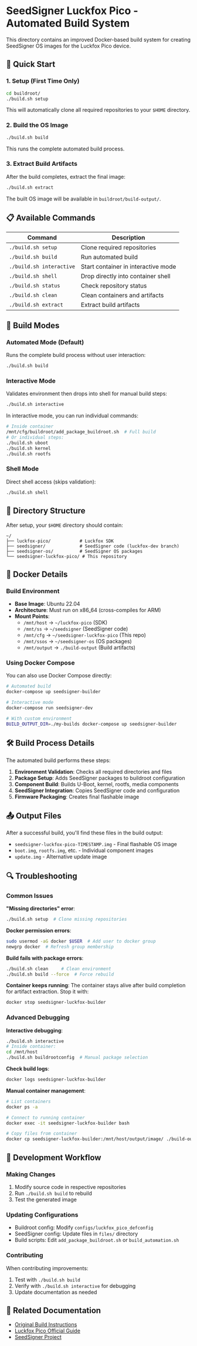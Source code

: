 # SeedSigner Luckfox Pico - Automated Build System

This directory contains an improved Docker-based build system for creating SeedSigner OS images for the Luckfox Pico device.

## 🚀 Quick Start

### 1. Setup (First Time Only)
```bash
cd buildroot/
./build.sh setup
```
This will automatically clone all required repositories to your `$HOME` directory.

### 2. Build the OS Image
```bash
./build.sh build
```
This runs the complete automated build process.

### 3. Extract Build Artifacts
After the build completes, extract the final image:
```bash
./build.sh extract
```
The built OS image will be available in `buildroot/build-output/`.

## 📋 Available Commands

| Command | Description |
|---------|-------------|
| `./build.sh setup` | Clone required repositories |
| `./build.sh build` | Run automated build |
| `./build.sh interactive` | Start container in interactive mode |
| `./build.sh shell` | Drop directly into container shell |
| `./build.sh status` | Check repository status |
| `./build.sh clean` | Clean containers and artifacts |
| `./build.sh extract` | Extract build artifacts |

## 🔧 Build Modes

### Automated Mode (Default)
Runs the complete build process without user interaction:
```bash
./build.sh build
```

### Interactive Mode
Validates environment then drops into shell for manual build steps:
```bash
./build.sh interactive
```
In interactive mode, you can run individual commands:
```bash
# Inside container
/mnt/cfg/buildroot/add_package_buildroot.sh  # Full build
# Or individual steps:
./build.sh uboot
./build.sh kernel
./build.sh rootfs
```

### Shell Mode
Direct shell access (skips validation):
```bash
./build.sh shell
```

## 📁 Directory Structure

After setup, your `$HOME` directory should contain:
```
~/
├── luckfox-pico/           # Luckfox SDK
├── seedsigner/             # SeedSigner code (luckfox-dev branch)
├── seedsigner-os/          # SeedSigner OS packages
└── seedsigner-luckfox-pico/ # This repository
```

## 🐳 Docker Details

### Build Environment
- **Base Image**: Ubuntu 22.04
- **Architecture**: Must run on x86_64 (cross-compiles for ARM)
- **Mount Points**:
  - `/mnt/host` → `~/luckfox-pico` (SDK)
  - `/mnt/ss` → `~/seedsigner` (SeedSigner code)
  - `/mnt/cfg` → `~/seedsigner-luckfox-pico` (This repo)
  - `/mnt/ssos` → `~/seedsigner-os` (OS packages)
  - `/mnt/output` → `./build-output` (Build artifacts)

### Using Docker Compose
You can also use Docker Compose directly:
```bash
# Automated build
docker-compose up seedsigner-builder

# Interactive mode
docker-compose run seedsigner-dev

# With custom environment
BUILD_OUTPUT_DIR=./my-builds docker-compose up seedsigner-builder
```

## 🛠 Build Process Details

The automated build performs these steps:

1. **Environment Validation**: Checks all required directories and files
2. **Package Setup**: Adds SeedSigner packages to buildroot configuration
3. **Component Build**: Builds U-Boot, kernel, rootfs, media components
4. **SeedSigner Integration**: Copies SeedSigner code and configuration
5. **Firmware Packaging**: Creates final flashable image

## 📤 Output Files

After a successful build, you'll find these files in the build output:

- `seedsigner-luckfox-pico-TIMESTAMP.img` - Final flashable OS image
- `boot.img`, `rootfs.img`, etc. - Individual component images
- `update.img` - Alternative update image

## 🔍 Troubleshooting

### Common Issues

**"Missing directories" error**:
```bash
./build.sh setup  # Clone missing repositories
```

**Docker permission errors**:
```bash
sudo usermod -aG docker $USER  # Add user to docker group
newgrp docker  # Refresh group membership
```

**Build fails with package errors**:
```bash
./build.sh clean     # Clean environment
./build.sh build --force  # Force rebuild
```

**Container keeps running**:
The container stays alive after build completion for artifact extraction. Stop it with:
```bash
docker stop seedsigner-luckfox-builder
```

### Advanced Debugging

**Interactive debugging**:
```bash
./build.sh interactive
# Inside container:
cd /mnt/host
./build.sh buildrootconfig  # Manual package selection
```

**Check build logs**:
```bash
docker logs seedsigner-luckfox-builder
```

**Manual container management**:
```bash
# List containers
docker ps -a

# Connect to running container
docker exec -it seedsigner-luckfox-builder bash

# Copy files from container
docker cp seedsigner-luckfox-builder:/mnt/host/output/image/ ./build-output/
```

## 🔄 Development Workflow

### Making Changes
1. Modify source code in respective repositories
2. Run `./build.sh build` to rebuild
3. Test the generated image

### Updating Configurations
- Buildroot config: Modify `configs/luckfox_pico_defconfig`
- SeedSigner config: Update files in `files/` directory
- Build scripts: Edit `add_package_buildroot.sh` or `build_automation.sh`

### Contributing
When contributing improvements:
1. Test with `./build.sh build`
2. Verify with `./build.sh interactive` for debugging
3. Update documentation as needed

## 📖 Related Documentation

- [Original Build Instructions](../docs/OS-build-instructions.md)
- [Luckfox Pico Official Guide](https://wiki.luckfox.com/Luckfox-Pico/Linux-MacOS-Burn-Image/)
- [SeedSigner Project](https://github.com/seedsigner/seedsigner)
